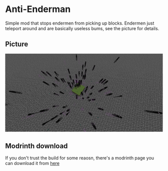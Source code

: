 # Anti-Enderman
Simple mod that stops endermen from picking up blocks. Endermen just teleport around and are basically useless bums, see the picture for details.

## Picture
![example](https://github.com/quervyloll/Anti-Enderman/blob/main/src/main/image.png)

## Modrinth download
If you don't trust the build for some reaosn, there's a modrinth page you can download it from [here](https://modrinth.com/mod/anti-enderman)
